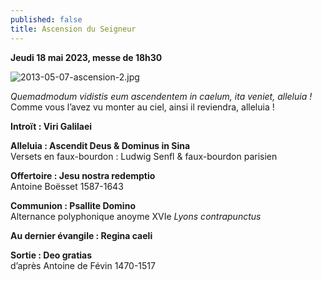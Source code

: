 ```yaml
---
published: false
title: Ascension du Seigneur
---
```

**Jeudi 18 mai 2023, messe de 18h30**

![2013-05-07-ascension-2.jpg]({{site.baseurl}}/images/2013-05-07-ascension-2.jpg)

*Quemadmodum vidistis eum ascendentem in caelum, ita veniet, alleluia !*  
Comme vous l’avez vu monter au ciel, ainsi il reviendra, alleluia !

**Introït : Viri Galilaei**

**Alleluia : Ascendit Deus & Dominus in Sina**  
Versets en faux-bourdon : Ludwig Senfl & faux-bourdon parisien

**Offertoire : Jesu nostra redemptio**  
Antoine Boësset 1587-1643

**Communion : Psallite Domino**  
Alternance polyphonique anoyme XVIe *Lyons contrapunctus*

**Au dernier évangile : Regina caeli**

**Sortie : Deo gratias**  
d’après Antoine de Févin 1470-1517